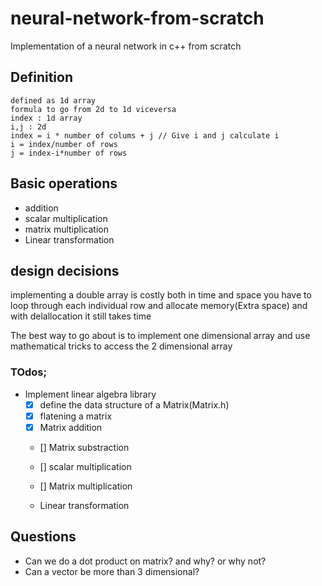 # neural-network-from-scratch
Implementation of a neural network in c++ from scratch

## Definition
    defined as 1d array
    formula to go from 2d to 1d viceversa
    index : 1d array
    i,j : 2d
    index = i * number of colums + j // Give i and j calculate i
    i = index/number of rows 
    j = index-i*number of rows

## Basic operations
- addition
- scalar multiplication
- matrix multiplication
- Linear transformation


## design decisions
implementing a double array is costly both in time and space
you have to loop through each individual row and allocate memory(Extra space) and with delallocation it still takes time

The best way to go about is to implement one dimensional array and use mathematical tricks to access the 2 dimensional array 


### TOdos;

- Implement linear algebra library 
    - [x] define the data structure of a Matrix(Matrix.h) 
    - [x] flatening a matrix
    - [x] Matrix addition
    - [] Matrix substraction
    - [] scalar multiplication
    - [] Matrix multiplication

    - Linear transformation


## Questions
- Can we do a dot product on matrix? and why? or why not?
- Can a vector be more than 3 dimensional?